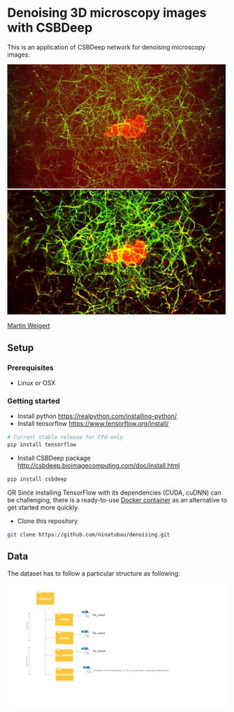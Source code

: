 # Denoising 3D microscopy images with CSBDeep

This is an application of CSBDeep network for denoising microscopy images.

<img src="imgs/noisy.jpg" width="500px"/>
<img src="imgs/denoised.jpg" width="500px"/>

[Martin Weigert](https://www.biorxiv.org/content/10.1101/236463v1)

## Setup

### Prerequisites
- Linux or OSX

### Getting started
- Install python https://realpython.com/installing-python/
- Install tensorflow https://www.tensorflow.org/install/
```bash
# Current stable release for CPU-only
pip install tensorflow 
```
- Install CSBDeep package http://csbdeep.bioimagecomputing.com/doc/install.html
```bash
pip install csbdeep 
```
OR
Since installing TensorFlow with its dependencies (CUDA, cuDNN) can be challenging, there is a ready-to-use [Docker container](https://hub.docker.com/r/tboo/csbdeep_gpu_docker/) as an alternative to get started more quickly. 

- Clone this repository
```bash
git clone https://github.com/ninatubau/denoising.git
```
## Data

The dataset has to follow a particular structure as following:

<img src="imgs/dataset_structure.png" width="500px"/>
